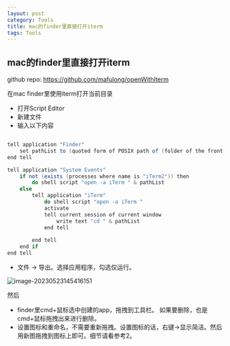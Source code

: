 ```yaml
---
layout: post
category: Tools
title: mac的finder里直接打开iterm
tags: Tools
---
```


## mac的finder里直接打开iterm

github repo: https://github.com/mafulong/openWithIterm



在mac finder里使用iterm打开当前目录

- 打开Script Editor
- 新建文件
- 输入以下内容

```scala

tell application "Finder"
	set pathList to (quoted form of POSIX path of (folder of the front window as alias))
end tell

tell application "System Events"
	if not (exists (processes where name is "iTerm2")) then
		do shell script "open -a iTerm " & pathList
	else
		tell application "iTerm"
			do shell script "open -a iTerm "
			activate
			tell current session of current window
				write text "cd " & pathList
			end tell
			
		end tell
	end if
end tell
```

- 文件 -> 导出。选择应用程序，勾选仅运行。

![image-20230523145416151](https://cdn.jsdelivr.net/gh/mafulong/mdPic@vv6/v6/202305231508359.png)


然后

- finder里cmd+鼠标选中创建的app，拖拽到工具栏。 如果要删除，也是cmd+鼠标拖拽出来进行删除。
- 设置图标和重命名，不需要重新拖拽。设置图标的话，右键->显示简洁。然后用新图拖拽到图标上即可。细节请看参考2。
